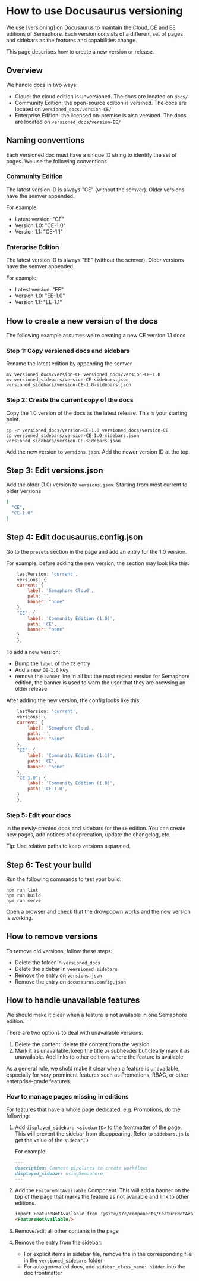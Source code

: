 
# How to use Docusaurus versioning

We use [versioning] on Docusaurus to maintain the Cloud, CE and EE editions of Semaphore. Each version consists of a different set of pages and sidebars as the features and capabilities change.

This page describes how to create a new version or release.

## Overview

We handle docs in two ways:

- Cloud: the cloud edition is unversioned. The docs are located on `docs/`
- Community Edition: the open-source edition is versined. The docs are located on `versioned_docs/version-CE/`
- Enterprise Edition: the licensed on-premise is also versined. The docs are located on `versioned_docs/version-EE/`

## Naming conventions

Each versioned doc must have a unique ID string to identify the set of pages. We use the following conventions

### Community Edition

The latest version ID is always "CE" (without the semver). Older versions have the semver appended.

For example:

- Latest version: "CE"
- Version 1.0: "CE-1.0"
- Version 1.1: "CE-1.1"

### Enterprise Edition

The latest version ID is always "EE" (without the semver). Older versions have the semver appended.

For example:

- Latest version: "EE"
- Version 1.0: "EE-1.0"
- Version 1.1: "EE-1.1"

## How to create a new version of the docs

The following example assumes we're creating a new CE version 1.1 docs

### Step 1: Copy versioned docs and sidebars

Rename the latest edition by appending the semver

```shell
mv versioned_docs/version-CE versioned_docs/version-CE-1.0
mv versioned_sidebars/version-CE-sidebars.json versioned_sidebars/version-CE-1.0-sidebars.json
```

### Step 2: Create the current copy of the docs

Copy the 1.0 version of the docs as the latest release. This is your starting point.

```shell
cp -r versioned_docs/version-CE-1.0 versioned_docs/version-CE
cp versioned_sidebars/version-CE-1.0-sidebars.json versioned_sidebars/version-CE-sidebars.json
```

Add the new version to `versions.json`. Add the newer version ID at the top.

## Step 3: Edit versions.json

Add the older (1.0) version to `versions.json`. Starting from most current to older versions

```json
[
  "CE",
  "CE-1.0"
]
```

## Step 4: Edit docusaurus.config.json

Go to the `presets` section in the page and add an entry for the 1.0 version. 

For example, before adding the new version, the section may look like this:

```js
    lastVersion: 'current',
    versions: {
    current: {
        label: 'Semaphore Cloud',
        path: '',
        banner: "none"
    },
    "CE": {
        label: 'Community Edition (1.0)',
        path: 'CE',
        banner: "none"
    }
    },
```

To add a new version: 
- Bump the `label` of the `CE` entry
- Add a new `CE-1.0` key
- remove the `banner` line in all but the most recent version for Semaphore edition, the banner is used to warn the user that they are browsing an older release

After adding the new version, the config looks like this:

```js
    lastVersion: 'current',
    versions: {
    current: {
        label: 'Semaphore Cloud',
        path: '',
        banner: "none"
    },
    "CE": {
        label: 'Community Edition (1.1)',
        path: 'CE',
        banner: "none"
    },
    "CE-1.0": {
        label: 'Community Edition (1.0)',
        path: 'CE-1.0',
    }
    },
```

### Step 5: Edit your docs

In the newly-created docs and sidebars for the `CE` edition. You can create new pages, add notices of deprecation, update the changelog, etc.

Tip: Use relative paths to keep versions separated.

## Step 6: Test your build

Run the following commands to test your build:

```shell
npm run lint
npm run build
npm run serve
```

Open a browser and check that the drowpdown works and the new version is working.

## How to remove versions

To remove old versions, follow these steps:

- Delete the folder in `versioned_docs`
- Delete the sidebar in `veersioned_sidebars`
- Remove the entry on `versions.json`
- Remove the entry on `docusaurus.config.json`

## How to handle unavailable features

We should make it clear when a feature is not available in one Semaphore edition.

There are two options to deal with unavailable versions:

1. Delete the content: delete the content from the version
2. Mark it as unavailable: keep the title or subheader but clearly mark it as unavailable. Add links to other editions where the feature is available

As a general rule, we shold make it clear when a feature is unavailable, especially for very prominent features such as Promotions, RBAC, or other enterprise-grade features.

### How to manage pages missing in editions

For features that have a whole page dedicated, e.g. Promotions, do the following:

1. Add `displayed_sidebar: <sidebarID>` to the frontmatter of the page. This will prevent the sidebar from disappearing. Refer to `sidebars.js` to get the value of the `sidebarID`.

    For example:

    ```md
    ---
    description: Connect pipelines to create workflows
    displayed_sidebar: usingSemaphore
    ---
    ```

2. Add the `FeatureNotAvailable` Component. This will add a banner on the top of the page that marks the feature as not available and link to other editions.

    ```md
    import FeatureNotAvailable from '@site/src/components/FeatureNotAvailable';
    <FeatureNotAvailable/>
    ```

3. Remove/edit all other contents in the page
4. Remove the entry from the sidebar:
   - For explicit items in sidebar file, remove the in the corresponding file in the `versioned_sidebars` folder
   - For autogenerated docs, add `sidebar_class_name: hidden` into the doc frontmatter


